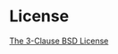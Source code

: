 # License

[The 3-Clause BSD License](https://opensource.org/license/bsd-3-clause/)

```{include} ../../../LICENSE
```
